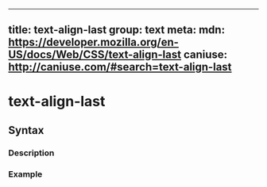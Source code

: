 
  ---
  title: text-align-last
  group: text
  meta:
    mdn: https://developer.mozilla.org/en-US/docs/Web/CSS/text-align-last
    caniuse: http://caniuse.com/#search=text-align-last
  ---

  # text-align-last
  <!--- Introduction for text-align-last, keep it brief and set the overall context -->

  ## Syntax
  <!--- Introduce the various syntax for text-align-last -->

  ### Description
  <!--- For each major section of syntax, provide a description explaining its usage further -->

  ### Example
  <!--- Provide code examples for the syntax block you're currently describing -->